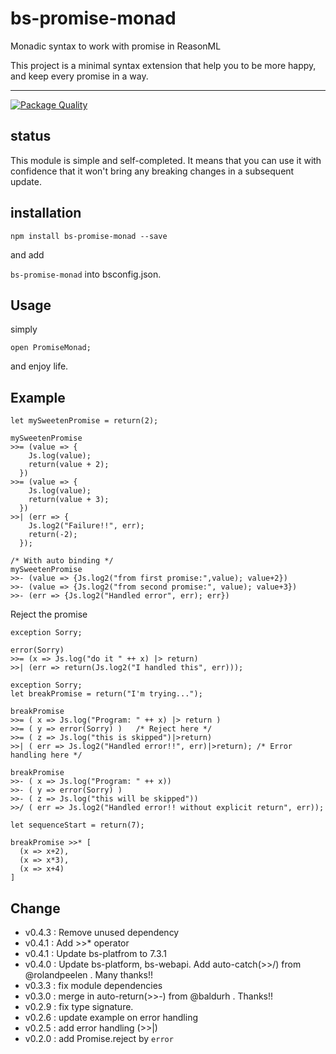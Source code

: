 # bs-promise-monad
Monadic syntax to work with promise in ReasonML

This project is a minimal syntax extension that help you to be more happy, and keep every promise in a way.

---
[![Package Quality](https://npm.packagequality.com/badge/bs-promise-monad.png)](https://packagequality.com/#?package=bs-promise-monad)
## status
This module is simple and self-completed. It means that you can use it with confidence that it won't bring any breaking changes in a subsequent update.

## installation

`npm install bs-promise-monad --save`

and add

`bs-promise-monad` into bsconfig.json.

## Usage

simply

`open PromiseMonad;`

and enjoy life.

## Example

```
let mySweetenPromise = return(2);

mySweetenPromise
>>= (value => {
    Js.log(value);
    return(value + 2);
  })
>>= (value => {
    Js.log(value);
    return(value + 3);
  })
>>| (err => {
    Js.log2("Failure!!", err);
    return(-2);
  });

/* With auto binding */
mySweetenPromise
>>- (value => {Js.log2("from first promise:",value); value+2})
>>- (value => {Js.log2("from second promise:", value); value+3})
>>- (err => {Js.log2("Handled error", err); err})

```

Reject the promise

```
exception Sorry;

error(Sorry)
>>= (x => Js.log("do it " ++ x) |> return)
>>| (err => return(Js.log2("I handled this", err)));
```

```
exception Sorry;
let breakPromise = return("I'm trying...");

breakPromise 
>>= ( x => Js.log("Program: " ++ x) |> return )
>>= ( y => error(Sorry) )   /* Reject here */
>>= ( z => Js.log("this is skipped")|>return)
>>| ( err => Js.log2("Handled error!!", err)|>return); /* Error handling here */

breakPromise 
>>- ( x => Js.log("Program: " ++ x))
>>- ( y => error(Sorry) )
>>- ( z => Js.log("this will be skipped"))
>>/ ( err => Js.log2("Handled error!! without explicit return", err));
```

```
let sequenceStart = return(7);

breakPromise >>* [
  (x => x+2),
  (x => x*3),
  (x => x+4)
]
```

## Change

- v0.4.3 : Remove unused dependency
- v0.4.1 : Add >>* operator
- v0.4.1 : Update bs-platfrom to 7.3.1
- v0.4.0 : Update bs-platform, bs-webapi. Add auto-catch(>>/) from @rolandpeelen . Many thanks!!
- v0.3.3 : fix module dependencies
- v0.3.0 : merge in auto-return(>>-) from @baldurh . Thanks!!
- v0.2.9 : fix type signature.
- v0.2.6 : update example on error handling
- v0.2.5 : add error handling (>>|)
- v0.2.0 : add Promise.reject by `error`
